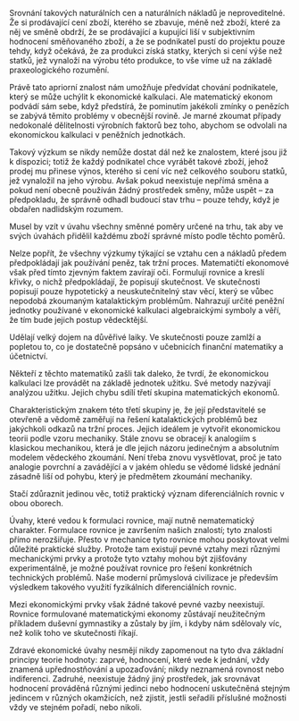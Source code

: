 Srovnání takových naturálních cen a naturálních nákladů je neproveditelné. Že si prodávající cení zboží, kterého se zbavuje, méně než zboží, které za něj ve směně obdrží, že se prodávající a kupující liší v subjektivním hodnocení směňovaného zboží, a že se podnikatel pustí do projektu pouze tehdy, když očekává, že za produkci získá statky, kterých si cení výše než statků, jež vynaloží na výrobu této produkce, to vše víme už na základě praxeologického rozumění.

Právě tato apriorní znalost nám umožňuje předvídat chování podnikatele, který se může uchýlit k ekonomické kalkulaci. Ale matematický ekonom podvádí sám sebe, když předstírá, že pominutím jakékoli zmínky o penězích se zabývá těmito problémy v obecnější rovině. Je marné zkoumat případy nedokonalé dělitelnosti výrobních faktorů bez toho, abychom se odvolali na ekonomickou kalkulaci v peněžních jednotkách.

Takový výzkum se nikdy nemůže dostat dál než ke znalostem, které jsou již k dispozici; totiž že každý podnikatel chce vyrábět takové zboží, jehož prodej mu přinese výnos, kterého si cení víc než celkového souboru statků, jež vynaložil na jeho výrobu. Avšak pokud neexistuje nepřímá směna a pokud není obecně používán žádný prostředek směny, může uspět – za předpokladu, že správně odhadl budoucí stav trhu – pouze tehdy, když je obdařen nadlidským rozumem.

Musel by vzít v úvahu všechny směnné poměry určené na trhu, tak aby ve svých úvahách přidělil každému zboží správné místo podle těchto poměrů.

Nelze popřít, že všechny výzkumy týkající se vztahu cen a nákladů předem předpokládají jak používání peněz, tak tržní proces. Matematičtí ekonomové však před tímto zjevným faktem zavírají oči. Formulují rovnice a kreslí křivky, o nichž předpokládají, že popisují skutečnost. Ve skutečnosti popisují pouze hypotetický a neuskutečnitelný stav věcí, který se vůbec nepodobá zkoumaným katalaktickým problémům. Nahrazují určité peněžní jednotky používané v ekonomické kalkulaci algebraickými symboly a věří, že tím bude jejich postup vědecktější.

Udělají velký dojem na důvěřivé laiky. Ve skutečnosti pouze zamlží a popletou to, co je dostatečně popsáno v učebnicích finanční matematiky a účetnictví.

Někteří z těchto matematiků zašli tak daleko, že tvrdí, že ekonomickou kalkulaci lze provádět na základě jednotek užitku. Své metody nazývají analýzou užitku. Jejich chybu sdílí třetí skupina matematických ekonomů.

Charakteristickým znakem této třetí skupiny je, že její představitelé se otevřeně a vědomě zaměřují na řešení katalaktických problémů bez jakýchkoli odkazů na tržní proces. Jejich ideálem je vytvořit ekonomickou teorii podle vzoru mechaniky. Stále znovu se obracejí k analogiím s klasickou mechanikou, která je dle jejich názoru jedinečným a absolutním modelem vědeckého zkoumání. Není třeba znovu vysvětlovat, proč je tato analogie povrchní a zavádějící a v jakém ohledu se vědomé lidské jednání zásadně liší od pohybu, který je předmětem zkoumání mechaniky.

Stačí zdůraznit jedinou věc, totiž praktický význam diferenciálních rovnic v obou oborech.

Úvahy, které vedou k formulaci rovnice, mají nutně nematematický charakter. Formulace rovnice je završením našich znalostí; tyto znalosti přímo nerozšiřuje. Přesto v mechanice tyto rovnice mohou poskytovat velmi důležité praktické služby. Protože tam existují pevné vztahy mezi různými mechanickými prvky a protože tyto vztahy mohou být zjišťovány experimentálně, je možné používat rovnice pro řešení konkrétních technických problémů. Naše moderní průmyslová civilizace je především výsledkem takového využití fyzikálních diferenciálních rovnic.

Mezi ekonomickými prvky však žádné takové pevné vazby neexistují. Rovnice formulované matematickými ekonomy zůstávají neužitečným příkladem duševní gymnastiky a zůstaly by jím, i kdyby nám sdělovaly víc, než kolik toho ve skutečnosti říkají.

Zdravé ekonomické úvahy nesmějí nikdy zapomenout na tyto dva základní principy teorie hodnoty: zaprvé, hodnocení, které vede k jednání, vždy znamená upřednostňování a upozaďování; nikdy neznamená rovnost nebo indiferenci. Zadruhé, neexistuje žádný jiný prostředek, jak srovnávat hodnocení prováděná různými jedinci nebo hodnocení uskutečněná stejným jedincem v různých okamžicích, než zjistit, jestli seřadili příslušné možnosti vždy ve stejném pořadí, nebo nikoli.